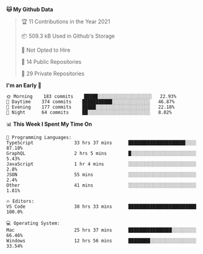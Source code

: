 <!--START_SECTION:waka-->
**🐱 My Github Data** 

> 🏆 11 Contributions in the Year 2021
 > 
> 📦 509.3 kB Used in Github's Storage 
 > 
> 🚫 Not Opted to Hire
 > 
> 📜 14 Public Repositories 
 > 
> 🔑 29 Private Repositories  
 > 
**I'm an Early 🐤** 

```text
🌞 Morning    183 commits    █████░░░░░░░░░░░░░░░░░░░░   22.93% 
🌆 Daytime    374 commits    ███████████░░░░░░░░░░░░░░   46.87% 
🌃 Evening    177 commits    █████░░░░░░░░░░░░░░░░░░░░   22.18% 
🌙 Night      64 commits     ██░░░░░░░░░░░░░░░░░░░░░░░   8.02%

```


📊 **This Week I Spent My Time On** 

```text
💬 Programming Languages: 
TypeScript               33 hrs 37 mins      █████████████████████░░░░   87.18% 
GraphQL                  2 hrs 5 mins        █░░░░░░░░░░░░░░░░░░░░░░░░   5.43% 
JavaScript               1 hr 4 mins         ░░░░░░░░░░░░░░░░░░░░░░░░░   2.8% 
JSON                     55 mins             ░░░░░░░░░░░░░░░░░░░░░░░░░   2.4% 
Other                    41 mins             ░░░░░░░░░░░░░░░░░░░░░░░░░   1.81%

🔥 Editors: 
VS Code                  38 hrs 33 mins      █████████████████████████   100.0%

💻 Operating System: 
Mac                      25 hrs 37 mins      ████████████████░░░░░░░░░   66.46% 
Windows                  12 hrs 56 mins      ████████░░░░░░░░░░░░░░░░░   33.54%

```


<!--END_SECTION:waka-->

